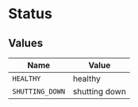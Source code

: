 # Status


## Values

| Name            | Value           |
| --------------- | --------------- |
| `HEALTHY`       | healthy         |
| `SHUTTING_DOWN` | shutting down   |